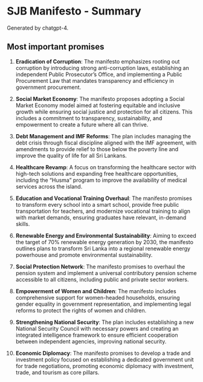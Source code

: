 # SJB Manifesto - Summary

Generated by chatgpt-4.

## Most important promises

1. **Eradication of Corruption**: The manifesto emphasizes rooting out corruption by introducing strong anti-corruption laws, establishing an independent Public Prosecutor’s Office, and implementing a Public Procurement Law that mandates transparency and efficiency in government procurement.

2. **Social Market Economy**: The manifesto proposes adopting a Social Market Economy model aimed at fostering equitable and inclusive growth while ensuring social justice and protection for all citizens. This includes a commitment to transparency, sustainability, and empowerment to create a future where all can thrive.

3. **Debt Management and IMF Reforms**: The plan includes managing the debt crisis through fiscal discipline aligned with the IMF agreement, with amendments to provide relief to those below the poverty line and improve the quality of life for all Sri Lankans.

4. **Healthcare Revamp**: A focus on transforming the healthcare sector with high-tech solutions and expanding free healthcare opportunities, including the “Husma” program to improve the availability of medical services across the island.

5. **Education and Vocational Training Overhaul**: The manifesto promises to transform every school into a smart school, provide free public transportation for teachers, and modernize vocational training to align with market demands, ensuring graduates have relevant, in-demand skills.

6. **Renewable Energy and Environmental Sustainability**: Aiming to exceed the target of 70% renewable energy generation by 2030, the manifesto outlines plans to transform Sri Lanka into a regional renewable energy powerhouse and promote environmental sustainability.

7. **Social Protection Network**: The manifesto promises to overhaul the pension system and implement a universal contributory pension scheme accessible to all citizens, including public and private sector workers.

8. **Empowerment of Women and Children**: The manifesto includes comprehensive support for women-headed households, ensuring gender equality in government representation, and implementing legal reforms to protect the rights of women and children.

9. **Strengthening National Security**: The plan includes establishing a new National Security Council with necessary powers and creating an integrated intelligence framework to ensure efficient cooperation between independent agencies, improving national security.

10. **Economic Diplomacy**: The manifesto promises to develop a trade and investment policy focused on establishing a dedicated government unit for trade negotiations, promoting economic diplomacy with investment, trade, and tourism as core pillars.
